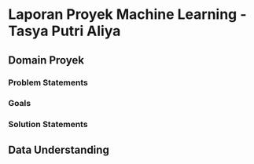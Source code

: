 # Laporan Proyek Machine Learning - Tasya Putri Aliya
## Domain Proyek
### Problem Statements
### Goals
### Solution Statements

## Data Understanding
